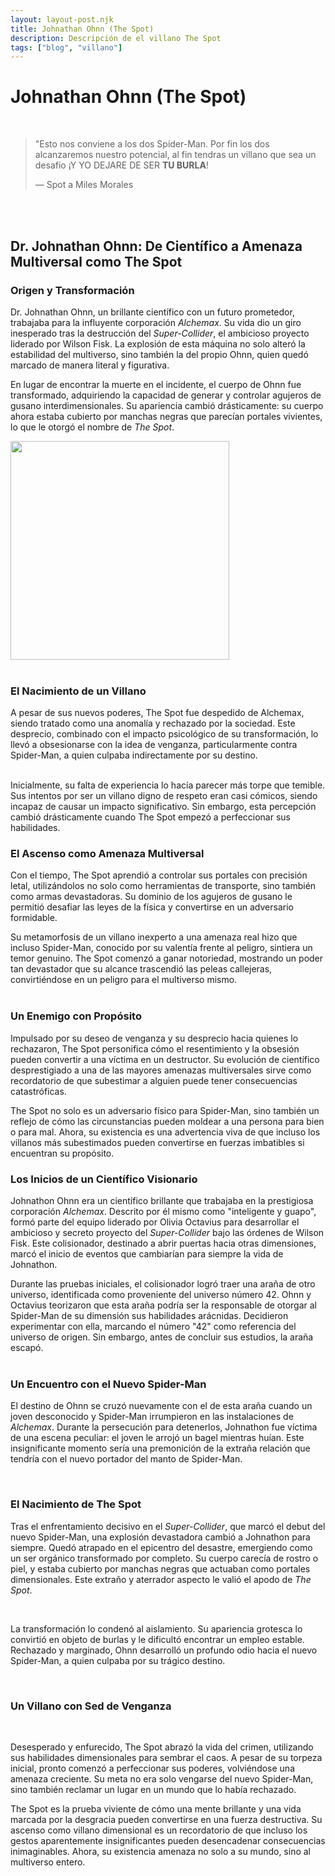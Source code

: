 ```yaml
---
layout: layout-post.njk
title: Johnathan Ohnn (The Spot)
description: Descripción de el villano The Spot
tags: ["blog", "villano"]
---
```


# Johnathan Ohnn (The Spot)

<br>
<div class="container p-3 border">

> "Esto nos conviene a los dos Spider-Man. Por fin los dos alcanzaremos nuestro potencial, al fin tendras un villano que sea un desafio ¡Y YO DEJARE DE SER **TU BURLA**!
>
> ― Spot a Miles Morales
</div>
<br><br>

<div class="container">
 <section class="row">
   <article class= "col-lg-6">

## **Dr. Johnathan Ohnn: De Científico a Amenaza Multiversal como The Spot**  

### **Origen y Transformación**  
Dr. Johnathan Ohnn, un brillante científico con un futuro prometedor, trabajaba para la influyente corporación *Alchemax*. Su vida dio un giro inesperado tras la destrucción del *Super-Collider*, el ambicioso proyecto liderado por Wilson Fisk. La explosión de esta máquina no solo alteró la estabilidad del multiverso, sino también la del propio Ohnn, quien quedó marcado de manera literal y figurativa.  

En lugar de encontrar la muerte en el incidente, el cuerpo de Ohnn fue transformado, adquiriendo la capacidad de generar y controlar agujeros de gusano interdimensionales. Su apariencia cambió drásticamente: su cuerpo ahora estaba cubierto por manchas negras que parecían portales vivientes, lo que le otorgó el nombre de *The Spot*.  



 </article>
    <article class="col-lg-6 p-3 d-none d-sm-block">
   <img src="/img/spot1.jpg" alt="" height="350" width="auto" class="img-fluid">
  </article>            
  </section>              
</div>

<br>

### **El Nacimiento de un Villano**  
A pesar de sus nuevos poderes, The Spot fue despedido de Alchemax, siendo tratado como una anomalía y rechazado por la sociedad. Este desprecio, combinado con el impacto psicológico de su transformación, lo llevó a obsesionarse con la idea de venganza, particularmente contra Spider-Man, a quien culpaba indirectamente por su destino.  
<br>

Inicialmente, su falta de experiencia lo hacía parecer más torpe que temible. Sus intentos por ser un villano digno de respeto eran casi cómicos, siendo incapaz de causar un impacto significativo. Sin embargo, esta percepción cambió drásticamente cuando The Spot empezó a perfeccionar sus habilidades.  

### **El Ascenso como Amenaza Multiversal**  
Con el tiempo, The Spot aprendió a controlar sus portales con precisión letal, utilizándolos no solo como herramientas de transporte, sino también como armas devastadoras. Su dominio de los agujeros de gusano le permitió desafiar las leyes de la física y convertirse en un adversario formidable.  

Su metamorfosis de un villano inexperto a una amenaza real hizo que incluso Spider-Man, conocido por su valentía frente al peligro, sintiera un temor genuino. The Spot comenzó a ganar notoriedad, mostrando un poder tan devastador que su alcance trascendió las peleas callejeras, convirtiéndose en un peligro para el multiverso mismo.  
<br>

### **Un Enemigo con Propósito**  
Impulsado por su deseo de venganza y su desprecio hacia quienes lo rechazaron, The Spot personifica cómo el resentimiento y la obsesión pueden convertir a una víctima en un destructor. Su evolución de científico desprestigiado a una de las mayores amenazas multiversales sirve como recordatorio de que subestimar a alguien puede tener consecuencias catastróficas.  

The Spot no solo es un adversario físico para Spider-Man, sino también un reflejo de cómo las circunstancias pueden moldear a una persona para bien o para mal. Ahora, su existencia es una advertencia viva de que incluso los villanos más subestimados pueden convertirse en fuerzas imbatibles si encuentran su propósito.
<br>


### **Los Inicios de un Científico Visionario**  
Johnathon Ohnn era un científico brillante que trabajaba en la prestigiosa corporación *Alchemax*. Descrito por él mismo como "inteligente y guapo", formó parte del equipo liderado por Olivia Octavius para desarrollar el ambicioso y secreto proyecto del *Super-Collider* bajo las órdenes de Wilson Fisk. Este colisionador, destinado a abrir puertas hacia otras dimensiones, marcó el inicio de eventos que cambiarían para siempre la vida de Johnathon.  

Durante las pruebas iniciales, el colisionador logró traer una araña de otro universo, identificada como proveniente del universo número 42. Ohnn y Octavius teorizaron que esta araña podría ser la responsable de otorgar al Spider-Man de su dimensión sus habilidades arácnidas. Decidieron experimentar con ella, marcando el número "42" como referencia del universo de origen. Sin embargo, antes de concluir sus estudios, la araña escapó.  
<br>

### **Un Encuentro con el Nuevo Spider-Man**  

El destino de Ohnn se cruzó nuevamente con el de esta araña cuando un joven desconocido y Spider-Man irrumpieron en las instalaciones de *Alchemax*. Durante la persecución para detenerlos, Johnathon fue víctima de una escena peculiar: el joven le arrojó un bagel mientras huían. Este insignificante momento sería una premonición de la extraña relación que tendría con el nuevo portador del manto de Spider-Man.  
<br>
<div class="container">
 <section class="row">
 <article class=" p-3 col-lg-6 d-none d-sm-block" >
   <img src="/img/spot2.jpg" alt=""  class="img-fluid" >
  </article>
 <article class="col-lg-6 ">

### **El Nacimiento de The Spot**  
Tras el enfrentamiento decisivo en el *Super-Collider*, que marcó el debut del nuevo Spider-Man, una explosión devastadora cambió a Johnathon para siempre. Quedó atrapado en el epicentro del desastre, emergiendo como un ser orgánico transformado por completo. Su cuerpo carecía de rostro o piel, y estaba cubierto por manchas negras que actuaban como portales dimensionales. Este extraño y aterrador aspecto le valió el apodo de *The Spot*.  

<br>

La transformación lo condenó al aislamiento. Su apariencia grotesca lo convirtió en objeto de burlas y le dificultó encontrar un empleo estable. Rechazado y marginado, Ohnn desarrolló un profundo odio hacia el nuevo Spider-Man, a quien culpaba por su trágico destino.  


</article>            
  </section>              
</div>
<br>

### **Un Villano con Sed de Venganza**  
<br>

Desesperado y enfurecido, The Spot abrazó la vida del crimen, utilizando sus habilidades dimensionales para sembrar el caos. A pesar de su torpeza inicial, pronto
comenzó a perfeccionar sus poderes, volviéndose una amenaza creciente. Su meta no era solo vengarse del nuevo Spider-Man, sino también reclamar un lugar en un mundo que lo había rechazado.  

The Spot es la prueba viviente de cómo una mente brillante y una vida marcada por la desgracia pueden convertirse en una fuerza destructiva. Su ascenso como villano dimensional es un recordatorio de que incluso los gestos aparentemente insignificantes pueden desencadenar consecuencias inimaginables. Ahora, su existencia amenaza no solo a su mundo, sino al multiverso entero.
